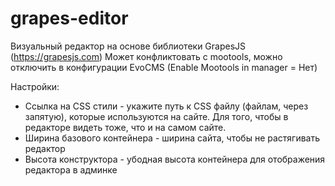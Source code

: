 # grapes-editor

Визуальный редактор на основе библиотеки GrapesJS (https://grapesjs.com)
Может конфликтовать с mootools, можно отключить в конфигурации EvoCMS (Enable Mootools in manager = Нет)

Настройки:
- Ссылка на CSS стили - укажите путь к CSS файлу (файлам, через запятую), которые используются на сайте. Для того, чтобы в редакторе видеть тоже, что и на самом сайте.
- Ширина базового контейнера - ширина сайта, чтобы не растягивать редактор
- Высота конструктора - убодная высота контейнера для отображения редактора в админке
